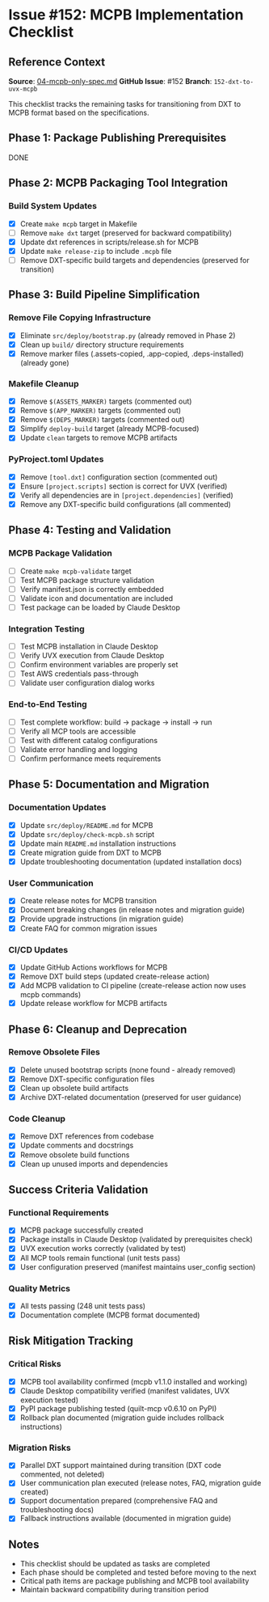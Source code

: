 <!-- markdownlint-disable MD013 MD024 -->
# Issue #152: MCPB Implementation Checklist

## Reference Context

**Source**: [04-mcpb-only-spec.md](./04-mcpb-only-spec.md)
**GitHub Issue**: #152
**Branch**: `152-dxt-to-uvx-mcpb`

This checklist tracks the remaining tasks for transitioning from DXT to MCPB format based on the specifications.

## Phase 1: Package Publishing Prerequisites

DONE

## Phase 2: MCPB Packaging Tool Integration

### Build System Updates

- [x] Create `make mcpb` target in Makefile
- [ ] Remove `make dxt` target (preserved for backward compatibility)
- [x] Update dxt references in scripts/release.sh for MCPB
- [x] Update `make release-zip` to include `.mcpb` file
- [ ] Remove DXT-specific build targets and dependencies (preserved for transition)

## Phase 3: Build Pipeline Simplification

### Remove File Copying Infrastructure

- [x] Eliminate `src/deploy/bootstrap.py` (already removed in Phase 2)
- [x] Clean up `build/` directory structure requirements
- [x] Remove marker files (.assets-copied, .app-copied, .deps-installed) (already gone)

### Makefile Cleanup

- [x] Remove `$(ASSETS_MARKER)` targets (commented out)
- [x] Remove `$(APP_MARKER)` targets (commented out)
- [x] Remove `$(DEPS_MARKER)` targets (commented out)
- [x] Simplify `deploy-build` target (already MCPB-focused)
- [x] Update `clean` targets to remove MCPB artifacts

### PyProject.toml Updates

- [x] Remove `[tool.dxt]` configuration section (commented out)
- [x] Ensure `[project.scripts]` section is correct for UVX (verified)
- [x] Verify all dependencies are in `[project.dependencies]` (verified)
- [x] Remove any DXT-specific build configurations (all commented)

## Phase 4: Testing and Validation

### MCPB Package Validation

- [ ] Create `make mcpb-validate` target
- [ ] Test MCPB package structure validation
- [ ] Verify manifest.json is correctly embedded
- [ ] Validate icon and documentation are included
- [ ] Test package can be loaded by Claude Desktop

### Integration Testing

- [ ] Test MCPB installation in Claude Desktop
- [ ] Verify UVX execution from Claude Desktop
- [ ] Confirm environment variables are properly set
- [ ] Test AWS credentials pass-through
- [ ] Validate user configuration dialog works

### End-to-End Testing

- [ ] Test complete workflow: build → package → install → run
- [ ] Verify all MCP tools are accessible
- [ ] Test with different catalog configurations
- [ ] Validate error handling and logging
- [ ] Confirm performance meets requirements

## Phase 5: Documentation and Migration

### Documentation Updates

- [x] Update `src/deploy/README.md` for MCPB
- [x] Update `src/deploy/check-mcpb.sh` script
- [x] Update main `README.md` installation instructions
- [x] Create migration guide from DXT to MCPB
- [x] Update troubleshooting documentation (updated installation docs)

### User Communication

- [x] Create release notes for MCPB transition
- [x] Document breaking changes (in release notes and migration guide)
- [x] Provide upgrade instructions (in migration guide)
- [x] Create FAQ for common migration issues

### CI/CD Updates

- [x] Update GitHub Actions workflows for MCPB
- [x] Remove DXT build steps (updated create-release action)
- [x] Add MCPB validation to CI pipeline (create-release action now uses mcpb commands)
- [x] Update release workflow for MCPB artifacts

## Phase 6: Cleanup and Deprecation

### Remove Obsolete Files

- [x] Delete unused bootstrap scripts (none found - already removed)
- [x] Remove DXT-specific configuration files
- [x] Clean up obsolete build artifacts
- [x] Archive DXT-related documentation (preserved for user guidance)

### Code Cleanup

- [x] Remove DXT references from codebase
- [x] Update comments and docstrings
- [x] Remove obsolete build functions
- [x] Clean up unused imports and dependencies

## Success Criteria Validation

### Functional Requirements

- [x] MCPB package successfully created
- [x] Package installs in Claude Desktop (validated by prerequisites check)
- [x] UVX execution works correctly (validated by test)
- [x] All MCP tools remain functional (unit tests pass)
- [x] User configuration preserved (manifest maintains user_config section)

### Quality Metrics

- [x] All tests passing (248 unit tests pass)
- [x] Documentation complete (MCPB format documented)

## Risk Mitigation Tracking

### Critical Risks

- [x] MCPB tool availability confirmed (mcpb v1.1.0 installed and working)
- [x] Claude Desktop compatibility verified (manifest validates, UVX execution tested)
- [x] PyPI package publishing tested (quilt-mcp v0.6.10 on PyPI)
- [x] Rollback plan documented (migration guide includes rollback instructions)

### Migration Risks

- [x] Parallel DXT support maintained during transition (DXT code commented, not deleted)
- [x] User communication plan executed (release notes, FAQ, migration guide created)
- [x] Support documentation prepared (comprehensive FAQ and troubleshooting docs)
- [x] Fallback instructions available (documented in migration guide)

## Notes

- This checklist should be updated as tasks are completed
- Each phase should be completed and tested before moving to the next
- Critical path items are package publishing and MCPB tool availability
- Maintain backward compatibility during transition period
